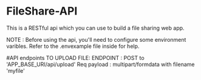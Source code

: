 # FileShare-API
This is a RESTful api which you can use to build a file sharing web app.

NOTE : Before using the api, you'll need to configure some environment varibles. Refer to the .envexample file inside for help.

#API endpoints
TO UPLOAD FILE:
ENDPOINT : POST to 'APP_BASE_URI/api/upload'
Req payload : multipart/formdata with filename 'myfile'



